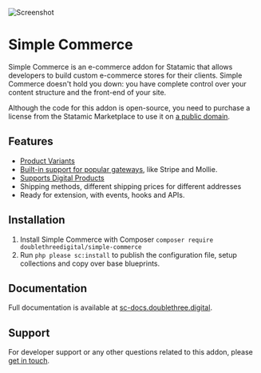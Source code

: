 ![Screenshot](https://raw.githubusercontent.com/doublethreedigital/simple-commerce/master/banner.jpg)

# Simple Commerce

Simple Commerce is an e-commerce addon for Statamic that allows developers to build custom e-commerce stores for their clients. Simple Commerce doesn't hold you down: you have complete control over your content structure and the front-end of your site.

Although the code for this addon is open-source, you need to purchase a license from the Statamic Marketplace to use it on [a public domain](https://statamic.dev/licensing#public-domains).

## Features

* [Product Variants](https://sc-docs.doublethree.digital/v2/product-variants)
* [Built-in support for popular gateways](https://sc-docs.doublethree.digital/v2.2/gateways), like Stripe and Mollie.
* [Supports Digital Products](https://github.com/doublethreedigital/sc-digital-products)
* Shipping methods, different shipping prices for different addresses
* Ready for extension, with events, hooks and APIs.

## Installation

1. Install Simple Commerce with Composer `composer require doublethreedigital/simple-commerce`
2. Run `php please sc:install` to publish the configuration file, setup collections and copy over base blueprints.

## Documentation

Full documentation is available at [sc-docs.doublethree.digital](https://sc-docs.doublethree.digital).

## Support

For developer support or any other questions related to this addon, please [get in touch](mailto:hello@doublethree.digital).
